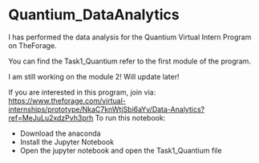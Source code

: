 # Quantium_DataAnalytics
I has performed the data analysis for the Quantium Virtual Intern Program on TheForage.

You can find the Task1_Quantium refer to the first module of the program.

I am still working on the module 2! Will update later!

If you are interested in this program, join via: https://www.theforage.com/virtual-internships/prototype/NkaC7knWtjSbi6aYv/Data-Analytics?ref=MeJuLu2xdzPvh3prh
To run this notebook:
- Download the anaconda
- Install the Jupyter Notebook
- Open the jupyter notebook and open the Task1_Quantium file
